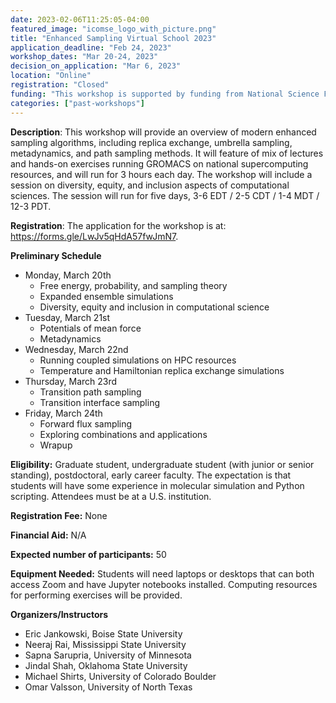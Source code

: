 ```yaml
---
date: 2023-02-06T11:25:05-04:00
featured_image: "icomse_logo_with_picture.png"
title: "Enhanced Sampling Virtual School 2023"
application_deadline: "Feb 24, 2023"
workshop_dates: "Mar 20-24, 2023"
decision_on_application: "Mar 6, 2023"
location: "Online"
registration: "Closed"
funding: "This workshop is supported by funding from National Science Foundation Office of Advanced Cyberinfrastructure"
categories: ["past-workshops"]
---
```


**Description**: This workshop will provide an overview of modern enhanced sampling algorithms, including replica exchange, umbrella sampling, metadynamics, and path sampling methods.  It will feature of mix of lectures and hands-on exercises running GROMACS on national supercomputing resources, and will run for 3 hours each day. The workshop will include a session on diversity, equity, and inclusion aspects of computational sciences. The session will run for five days, 3-6 EDT / 2-5 CDT / 1-4 MDT / 12-3 PDT.  

**Registration**:
The application for the workshop is at: https://forms.gle/LwJv5qHdA57fwJmN7.

**Preliminary Schedule**
- Monday, March 20th
  - Free energy, probability, and sampling theory
  - Expanded ensemble simulations
  - Diversity, equity and inclusion in computational science
- Tuesday, March 21st
  - Potentials of mean force 
  - Metadynamics 
- Wednesday, March 22nd
  - Running coupled simulations on HPC resources
  - Temperature and Hamiltonian replica exchange simulations
- Thursday, March 23rd
  - Transition path sampling
  - Transition interface sampling
- Friday, March 24th
  - Forward flux sampling 
  - Exploring combinations and applications
  - Wrapup

**Eligibility:** Graduate student, undergraduate student (with junior or senior standing), postdoctoral, early career faculty. The expectation is that students will have some experience in molecular simulation and Python scripting. Attendees must be at a U.S. institution.

**Registration Fee:** None 

**Financial Aid:** N/A

**Expected number of participants:** 50

**Equipment Needed:** Students will need laptops or desktops that can both access Zoom and have Jupyter notebooks installed.  Computing resources for performing exercises will be provided.

**Organizers/Instructors**
- Eric Jankowski, Boise State University
- Neeraj Rai, Mississippi State University
- Sapna Sarupria, University of Minnesota 
- Jindal Shah, Oklahoma State University
- Michael Shirts, University of Colorado Boulder
- Omar Valsson, University of North Texas
